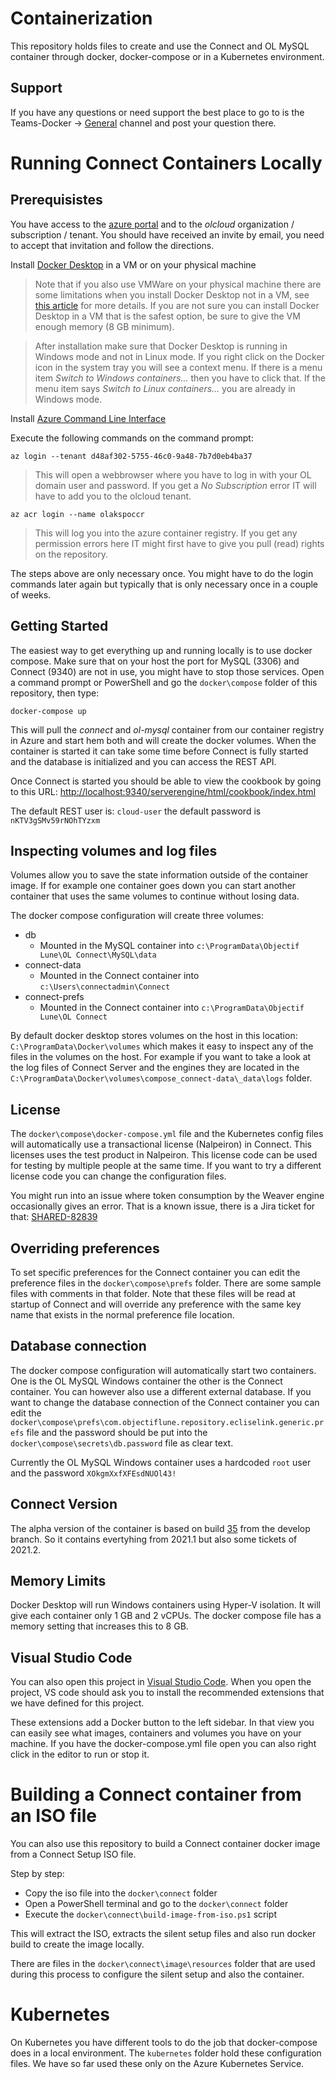 # Containerization

This repository holds files to create and use the Connect and OL MySQL container through docker, docker-compose or in a Kubernetes environment.

## Support

If you have any questions or need support the best place to go to is the Teams-Docker -> [General](https://teams.microsoft.com/l/channel/19%3a79da951ed9ad464598d9bdfd7872dd74%40thread.skype/General?groupId=2178f7bc-919e-41a5-a676-f8ba9ac36761&tenantId=f95d2a62-45c4-4406-b95f-9685a3ab37b0) channel and post your question there.

# Running Connect Containers Locally
## Prerequisistes
You have access to the [azure portal](https://portal.azure.com) and to the *olcloud* organization / subscription / tenant. You should have received an invite by email, you need to accept that invitation and follow the directions.

Install [Docker Desktop](https://www.docker.com/products/docker-desktop) in a VM or on your physical machine
>Note that if you also use VMWare on your physical machine there are some limitations when you install Docker Desktop not in a VM, see [this article](https://objlune.sharepoint.com/sites/TEAM-TECHNICAL-CONTACT/_layouts/OneNote.aspx?id=%2Fsites%2FTEAM-TECHNICAL-CONTACT%2FShared%20Documents%2FTeam%20Technical%20Contact&wd=target%28Knowledge%20Base%2FContainers.one%7C03CC98BD-8B05-410B-BB45-FAB5DA9F5E9B%2FDocker%20Desktop%20%26%20VMWare%7C12BA1677-45D3-4F47-B00D-49DEE84EC387%2F%29) for more details. If you are not sure you can install Docker Desktop in a VM that is the safest option, be sure to give the VM enough memory (8 GB minimum).

>After installation make sure that Docker Desktop is running in Windows mode and not in Linux mode. If you right click on the Docker icon in the system tray you will see a context menu. If there is a menu item *Switch to Windows containers...* then you have to click that. If the menu item says *Switch to Linux containers...* you are already in Windows mode.

Install [Azure Command Line Interface](https://docs.microsoft.com/en-us/cli/azure/install-azure-cli-windows?tabs=azure-cli)

Execute the following commands on the command prompt:

`az login --tenant d48af302-5755-46c0-9a48-7b7d0eb4ba37`
>This will open a webbrowser where you have to log in with your OL domain user and password. If you get a *No Subscription* error IT will have to add you to the olcloud tenant.

`az acr login --name olakspoccr`
>This will log you into the azure container registry. If you get any permission errors here IT might first have to give you pull (read) rights on the repository.

The steps above are only necessary once. You might have to do the login commands later again but typically that is only necessary once in a couple of weeks.

## Getting Started
The easiest way to get everything up and running locally is to use docker compose. Make sure that on your host the port for MySQL (3306) and Connect (9340) are not in use, you might have to stop those services. Open a command prompt or PowerShell and go the `docker\compose` folder of this repository, then type:

`docker-compose up`

This will pull the *connect* and *ol-mysql* container from our container registry in Azure and start hem both and will create the docker volumes. When the container is started it can take some time before Connect is fully started and the database is initialized and you can access the REST API.

Once Connect is started you should be able to view the cookbook by going to this URL: [http://localhost:9340/serverengine/html/cookbook/index.html](http://localhost:9340/serverengine/html/cookbook/index.html)

The default REST user is: `cloud-user` the default password is `nKTV3gSMv59rNOhTYzxm`

## Inspecting volumes and log files
Volumes allow you to save the state information outside of the container image. If for example one container goes down you can start another container that uses the same volumes to continue without losing data.

The docker compose configuration will create three volumes:
* db 
  * Mounted in the MySQL container into `c:\ProgramData\Objectif Lune\OL Connect\MySQL\data`
* connect-data
  * Mounted in the Connect container into `c:\Users\connectadmin\Connect`
* connect-prefs
  * Mounted in the Connect container into `c:\ProgramData\Objectif Lune\OL Connect`

By default docker desktop stores volumes on the host in this location: `C:\ProgramData\Docker\volumes` which makes it easy to inspect any of the files in the volumes on the host. For example if you want to take a look at the log files of Connect Server and the engines they are located in the `C:\ProgramData\Docker\volumes\compose_connect-data\_data\logs` folder.

## License
The `docker\compose\docker-compose.yml` file and the Kubernetes config files will automatically use a transactional license (Nalpeiron) in Connect. This licenses uses the test product in Nalpeiron. This license code can be used for testing by multiple people at the same time. If you want to try a different license code you can change the configuration files.

You might run into an issue where token consumption by the Weaver engine occasionally gives an error. That is a known issue, there is a Jira ticket for that: [SHARED-82839](https://jira.ca.objectiflune.com/browse/SHARED-82839)

## Overriding preferences
To set specific preferences for the Connect container you can edit the preference files in the `docker\compose\prefs` folder. There are some sample files with comments in that folder. Note that these files will be read at startup of Connect and will override any preference with the same key name that exists in the normal preference file location.

## Database connection
The docker compose configuration will automatically start two containers. One is the OL MySQL Windows container the other is the Connect container. You can however also use a different external database. If you want to change the database connection of the Connect container you can edit the `docker\compose\prefs\com.objectiflune.repository.ecliselink.generic.prefs` file and the password should be put into the `docker\compose\secrets\db.password` file as clear text.

Currently the OL MySQL Windows container uses a hardcoded `root` user and the password `XOkgmXxfXFEsdNUOl43!`

## Connect Version
The alpha version of the container is based on build [35](https://leonard.ca.objectiflune.com/job/cg/job/prod_connect/job/develop/35/) from the develop branch. So it contains evertyhing from 2021.1 but also some tickets of 2021.2.

## Memory Limits
Docker Desktop will run Windows containers using Hyper-V isolation. It will give each container only 1 GB and 2 vCPUs. The docker compose file has a memory setting that increases this to 8 GB.

## Visual Studio Code
You can also open this project in [Visual Studio Code](https://code.visualstudio.com/). When you open the project, VS code should ask you to install the recommended extensions that we have defined for this project. 

These extensions add a Docker button to the left sidebar. In that view you can easily see what images, containers and volumes you have on your machine. If you have the docker-compose.yml file open you can also right click in the editor to run or stop it.

# Building a Connect container from an ISO file
You can also use this repository to build a Connect container docker image from a Connect Setup ISO file.

Step by step:
* Copy the iso file into the `docker\connect` folder
* Open a PowerShell terminal and go to the `docker\connect` folder
* Execute the `docker\connect\build-image-from-iso.ps1` script

This will extract the ISO, extracts the silent setup files and also run docker build to create the image locally. 

There are files in the `docker\connect\image\resources` folder that are used during this process to configure the silent setup and also the container.

# Kubernetes
On Kubernetes you have different tools to do the job that docker-compose does in a local environment. The `kubernetes` folder hold these configuration files. We have so far used these only on the Azure Kubernetes Service.